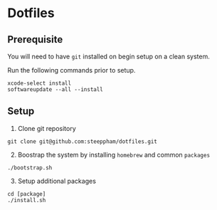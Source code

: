 # Dotfiles

## Prerequisite

You will need to have `git` installed on begin setup on a clean system.

Run the following commands prior to setup.

```console
xcode-select install
softwareupdate --all --install
```

## Setup

1. Clone git repository
```console
git clone git@github.com:steeppham/dotfiles.git
```

2. Boostrap the system by installing `homebrew` and common `packages`
```console
./bootstrap.sh
```

3. Setup additional packages

```console
cd [package]
./install.sh

